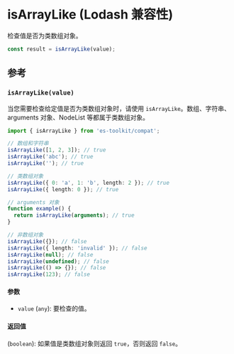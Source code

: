 # isArrayLike (Lodash 兼容性)

检查值是否为类数组对象。

```typescript
const result = isArrayLike(value);
```

## 参考

### `isArrayLike(value)`

当您需要检查给定值是否为类数组对象时，请使用 `isArrayLike`。数组、字符串、arguments 对象、NodeList 等都属于类数组对象。

```typescript
import { isArrayLike } from 'es-toolkit/compat';

// 数组和字符串
isArrayLike([1, 2, 3]); // true
isArrayLike('abc'); // true
isArrayLike(''); // true

// 类数组对象
isArrayLike({ 0: 'a', 1: 'b', length: 2 }); // true
isArrayLike({ length: 0 }); // true

// arguments 对象
function example() {
  return isArrayLike(arguments); // true
}

// 非数组对象
isArrayLike({}); // false
isArrayLike({ length: 'invalid' }); // false
isArrayLike(null); // false
isArrayLike(undefined); // false
isArrayLike(() => {}); // false
isArrayLike(123); // false
```

#### 参数

- `value` (`any`): 要检查的值。

#### 返回值

(`boolean`): 如果值是类数组对象则返回 `true`，否则返回 `false`。
